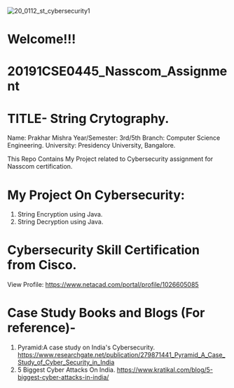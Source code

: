 ![20_0112_st_cybersecurity1](https://user-images.githubusercontent.com/64277081/139134982-c04b5de5-33ba-4434-81a0-c8bc9e9e2b69.jpg)


# Welcome!!! 
# 20191CSE0445_Nasscom_Assignment
# TITLE- String Crytography.


Name: Prakhar Mishra
Year/Semester: 3rd/5th
Branch: Computer Science Engineering.
University: Presidency University, Bangalore.

This Repo Contains My Project related to Cybersecurity assignment for Nasscom  certification.

# My Project On Cybersecurity:
1) String Encryption using Java.
2) String Decryption using Java.

# Cybersecurity Skill Certification from Cisco.
View Profile: https://www.netacad.com/portal/profile/1026605085

# Case Study Books and Blogs (For reference)-
1) Pyramid:A case study on India's Cybersecurity.
https://www.researchgate.net/publication/279871441_Pyramid_A_Case_Study_of_Cyber_Security_in_India
2) 5 Biggest Cyber Attacks On India.
https://www.kratikal.com/blog/5-biggest-cyber-attacks-in-india/


